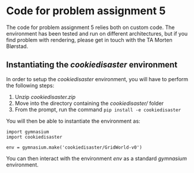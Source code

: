 
# Code for problem assignment 5

The code for problem assignment 5 relies both on custom code. The environment has been tested and run on different architectures, but if you find problem with rendering, please get in touch with the TA Morten Blørstad.


## Instantiating the *cookiedisaster* environment

In order to setup the *cookiedisaster* environment,  you will have to perform the following steps:
1. Unzip *cookiedisaster.zip*
2. Move into the directory containing the *cookiedisaster/* folder
3. From the prompt, run the command  ```pip install -e cookiedisaster```

You will then be able to instantiate the environment as:
```
import gymnasium
import cookiedisaster

env = gymnasium.make('cookiedisaster/GridWorld-v0')
```
You can then interact with the environment *env* as a standard *gymnasium* environment.